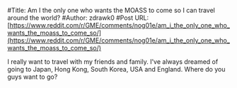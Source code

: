 #Title: Am I the only one who wants the MOASS to come so I can travel around the world?
#Author: zdrawk0
#Post URL: [https://www.reddit.com/r/GME/comments/nog01e/am_i_the_only_one_who_wants_the_moass_to_come_so/](https://www.reddit.com/r/GME/comments/nog01e/am_i_the_only_one_who_wants_the_moass_to_come_so/)


I really want to travel with my friends and family. I've always dreamed of going to Japan, Hong Kong, South Korea, USA and England. Where do you guys want to go?